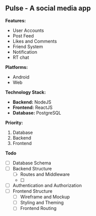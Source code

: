 ## Pulse - A social media app 

**Features:**

* User Accounts
* Post Feed
* Likes and Comments
* Friend System
* Notification
* RT chat

**Platforms:**

* Android
* Web

**Technology Stack:**

* **Backend:** NodeJS
* **Frontend:** ReactJS
* **Database:** PostgreSQL

**Priority:**

1. Database
2. Backend
3. Frontend


**Todo**
- [ ] Database Schema
- [ ] Backend Structure
    - [ ] Routes and Middleware
    - [ ] 
- [ ] Authentication and Authorization
- [ ] Frontend Structure
    - [ ] Wireframe and Mockup
    - [ ] Styling and Theming
    - [ ] Frontend Routing